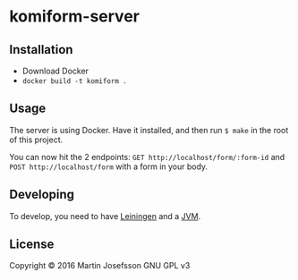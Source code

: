 # komiform-server

## Installation

* Download Docker
* `docker build -t komiform .`

## Usage

The server is using Docker. Have it installed, and then run `$ make` in the root of this project.

You can now hit the 2 endpoints: `GET http://localhost/form/:form-id` and `POST http://localhost/form` with a form in your body.

## Developing

To develop, you need to have [Leiningen](http://leiningen.org/) and a [JVM](http://openjdk.java.net/).

## License

Copyright © 2016 Martin Josefsson
GNU GPL v3
